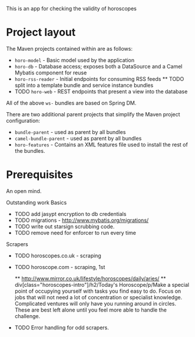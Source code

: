 This is an app for checking the validity of horoscopes


Project layout
==============
The Maven projects contained within are as follows:

* `horo-model` - Basic model used by the application
* `horo-db` - Database access; exposes both a DataSource and a Camel Mybatis component for reuse
* `horo-rss-reader` - Initial endpoints for consuming RSS feeds
** TODO split into a template bundle and service instance bundles
* TODO `horo-web` - REST endpoints that present a view into the database

All of the above `ws-` bundles are based on Spring DM.

There are two additional parent projects that simplify the Maven project configuration:

* `bundle-parent` - used as parent by all bundles
* `camel-bundle-parent` - used as parent by all bundles
* `horo-features` - Contains an XML features file used to install the rest of the bundles.

Prerequisites
=============
An open mind.

Outstanding work
Basics
* TODO add jasypt encryption to db credentials
* TODO migrations - http://www.mybatis.org/migrations/
* TODO write out starsign scrubbing code.
* TODO remove need for enforcer to run every time

Scrapers
* TODO horoscopes.co.uk - scraping
* TODO horoscope.com - scraping, 1st <div id="textline">
** http://www.mirror.co.uk/lifestyle/horoscopes/daily/aries/
** div[class="horoscopes-intro"]/h2/Today's Horoscope/p/Make a special point of occupying yourself with tasks you find easy to do. Focus on jobs that will not need a lot of concentration or specialist knowledge. Complicated ventures will only have you running around in circles. These are best left alone until you feel more able to handle the challenge.

* TODO Error handling for odd scrapers.